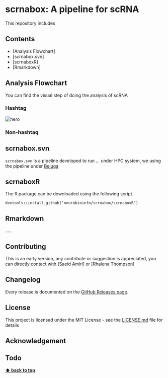 # scrnabox: A pipeline for scRNA 
This repository includes


## Contents
- [Analysis Flowchart]
- [scrnabox.svn]
- [scrnaboxR]
- [Rmarkdown]



## Analysis Flowchart
You can find the visual step of doing the analysis of scRNA 
### Hashtag 
![hero](https://raw.githubusercontent.com/neurobioinfo/scrnabox/master/hashtag.png)
### Non-hashtaq



## scrnabox.svn
`scrnabox.svn` is a pipeline developed to run ... under HPC system, we using the pipeline under [Beluga](https://docs.alliancecan.ca/wiki/B%C3%A9luga)


## scrnaboxR
The R package can be downloaded using the following script.
```
devtools::install_github("neurobioinfo/scrnabox/scrnaboxR")
```


## Rmarkdown
.....


## Contributing
This is an early version, any contribute or suggestion is appreciated, you can directly contact with [Saeid Amiri] or [Rhalena Thompson] 
## Changelog
Every release is documented on the [GitHub Releases page](https://github.com/neurobioinfo/scrnabox/releases).
## License
This project is licensed under the MIT License - see the [LICENSE.md](https://github.com/neurobioinfo/scrnabox/blob/main/LICENSE) file for details
## Acknowledgement
## Todo

**[⬆ back to top](#contents)**
